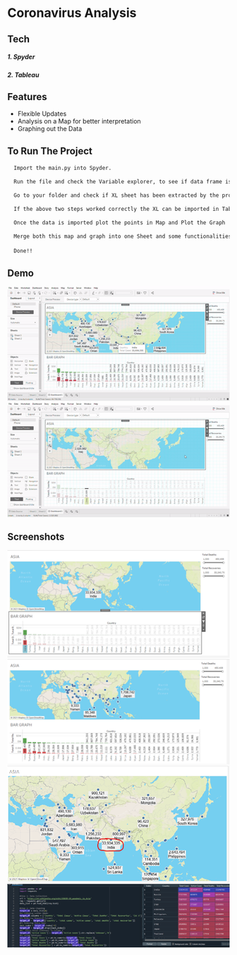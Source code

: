 # Coronavirus Analysis




## Tech

##### 1. Spyder
##### 2. Tableau


## Features

- Flexible Updates
- Analysis on a Map for better interpretation
- Graphing out the Data
## To Run The Project

```bash
  Import the main.py into Spyder.
```
```bash
  Run the file and check the Variable explorer, to see if data frame is generated. 
```
```bash
  Go to your folder and check if XL sheet has been extracted by the program.
```
```bash
  If the above two steps worked correctly the XL can be imported in Tableau 
```
```bash
  Once the data is imported plot the points in Map and Plot the Graph
```
```bash
  Merge both this map and graph into one Sheet and some functionalities via Worksheet settings

  Done!!
```

## Demo
<img src="/Screenshots/gif-1.gif"/>

<img src="/Screenshots/gif-2.gif"/>

## Screenshots
<img src="/Screenshots/Scr-1.png"/>

<img src="/Screenshots/Scr-2.png"/>

<img src="/Screenshots/Scr-3.png"/>

<img src="/Screenshots/Scr-4.png"/>
